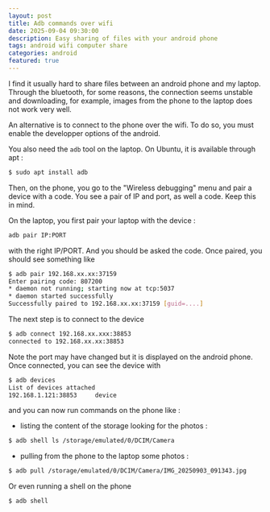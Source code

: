 ```yaml
---
layout: post
title: Adb commands over wifi
date: 2025-09-04 09:30:00
description: Easy sharing of files with your android phone
tags: android wifi computer share
categories: android
featured: true
---
```


I find it usually hard to share files between an android phone and my laptop. Through the bluetooth, for some reasons, the connection seems unstable and downloading, for example, images from the phone to the laptop does not work very well.

An alternative is to connect to the phone over the wifi. To do so, you must enable the developper options of the android. 

You also need the `adb` tool on the laptop. On Ubuntu, it is available through apt :

```.bash
$ sudo apt install adb
```

Then, on the phone, you go to the "Wireless debugging" menu  and pair a device with a code. You see a pair of IP and port, as well a code. Keep this in mind.

On the laptop, you first pair your laptop with the device :

```.bash
adb pair IP:PORT
```

with the right IP/PORT. And you should be asked the code. Once paired, you should see something like 

```.bash
$ adb pair 192.168.xx.xx:37159                                                 
Enter pairing code: 807200
* daemon not running; starting now at tcp:5037     
* daemon started successfully                      
Successfully paired to 192.168.xx.xx:37159 [guid=....]   
```

The next step is to connect to the device 

```.bash
$ adb connect 192.168.xx.xxx:38853
connected to 192.168.xx.xx:38853
```

Note the port may have changed but it is displayed on the android phone. Once connected, you can see the device with 

```.bash
$ adb devices
List of devices attached
192.168.1.121:38853     device
```

and you can now run commands on the phone like :

- listing the content of the storage looking for the photos :

```.bash
$ adb shell ls /storage/emulated/0/DCIM/Camera
```

- pulling from the phone to the laptop some photos :

```.bash
$ adb pull /storage/emulated/0/DCIM/Camera/IMG_20250903_091343.jpg
```

Or even running a shell on the phone 

```.bash
$ adb shell
```

